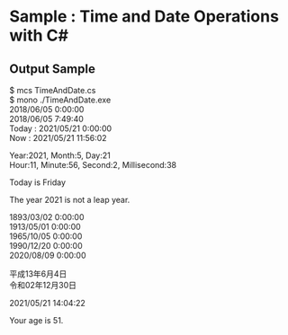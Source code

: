 # Sample : Time and Date Operations with C#

## Output Sample

$ mcs TimeAndDate.cs  
$ mono ./TimeAndDate.exe  
2018/06/05 0:00:00  
2018/06/05 7:49:40  
Today : 2021/05/21 0:00:00  
Now   : 2021/05/21 11:56:02  

Year:2021, Month:5, Day:21  
Hour:11, Minute:56, Second:2, Millisecond:38  

Today is Friday  

The year 2021 is not a leap year.  

1893/03/02 0:00:00  
1913/05/01 0:00:00  
1965/10/05 0:00:00  
1990/12/20 0:00:00  
2020/08/09 0:00:00  

平成13年6月4日  
令和02年12月30日  

2021/05/21 14:04:22  

Your age is 51.  
